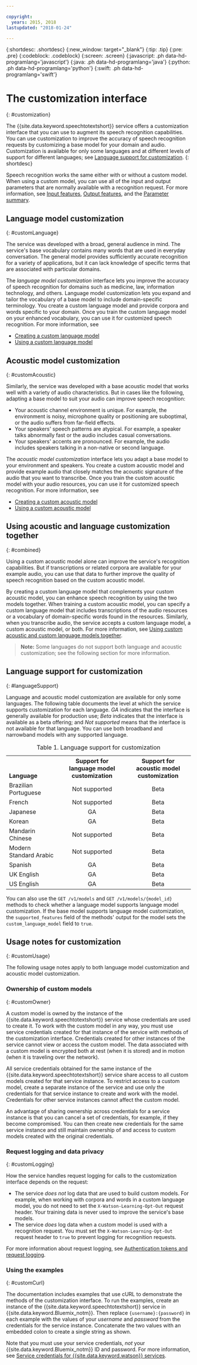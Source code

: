 ```yaml
---

copyright:
  years: 2015, 2018
lastupdated: "2018-01-24"

---
```


{:shortdesc: .shortdesc}
{:new_window: target="_blank"}
{:tip: .tip}
{:pre: .pre}
{:codeblock: .codeblock}
{:screen: .screen}
{:javascript: .ph data-hd-programlang='javascript'}
{:java: .ph data-hd-programlang='java'}
{:python: .ph data-hd-programlang='python'}
{:swift: .ph data-hd-programlang='swift'}

# The customization interface
{: #customization}

The {{site.data.keyword.speechtotextshort}} service offers a customization interface that you can use to augment its speech recognition capabilities. You can use customization to improve the accuracy of speech recognition requests by customizing a base model for your domain and audio. Customization is available for only some languages and at different levels of support for different languages; see [Language support for customization](#languageSupport).
{: shortdesc}

Speech recognition works the same either with or without a custom model. When using a custom model, you can use all of the input and output parameters that are normally available with a recognition request. For more information, see [Input features](/docs/services/speech-to-text/input.html), [Output features](/docs/services/speech-to-text/output.html), and the [Parameter summary](/docs/services/speech-to-text/summary.html).

## Language model customization
{: #customLanguage}

The service was developed with a broad, general audience in mind. The service's base vocabulary contains many words that are used in everyday conversation. The general model provides sufficiently accurate recognition for a variety of applications, but it can lack knowledge of specific terms that are associated with particular domains.

The *language model customization* interface lets you improve the accuracy of speech recognition for domains such as medicine, law, information technology, and others. Language model customization lets you expand and tailor the vocabulary of a base model to include domain-specific terminology. You create a custom language model and provide corpora and words specific to your domain. Once you train the custom language model on your enhanced vocabulary, you can use it for customized speech recognition. For more information, see

-   [Creating a custom language model](/docs/services/speech-to-text/language-create.html)
-   [Using a custom language model](/docs/services/speech-to-text/language-use.html)

## Acoustic model customization
{: #customAcoustic}

Similarly, the service was developed with a base acoustic model that works well with a variety of audio characteristics. But in cases like the following, adapting a base model to suit your audio can improve speech recognition:

-   Your acoustic channel environment is unique. For example, the environment is noisy, microphone quality or positioning are suboptimal, or the audio suffers from far-field effects.
-   Your speakers' speech patterns are atypical. For example, a speaker talks abnormally fast or the audio includes casual conversations.
-   Your speakers' accents are pronounced. For example, the audio includes speakers talking in a non-native or second language.

The *acoustic model customization* interface lets you adapt a base model to your environment and speakers. You create a custom acoustic model and provide example audio that closely matches the acoustic signature of the audio that you want to transcribe. Once you train the custom acoustic model with your audio resources, you can use it for customized speech recognition. For more information, see

-   [Creating a custom acoustic model](/docs/services/speech-to-text/acoustic-create.html)
-   [Using a custom acoustic model](/docs/services/speech-to-text/acoustic-use.html)

## Using acoustic and language customization together
{: #combined}

Using a custom acoustic model alone can improve the service's recognition capabilities. But if transcriptions or related corpora are available for your example audio, you can use that data to further improve the quality of speech recognition based on the custom acoustic model.

By creating a custom language model that complements your custom acoustic model, you can enhance speech recognition by using the two models together. When training a custom acoustic model, you can specify a custom language model that includes transcriptions of the audio resources or a vocabulary of domain-specific words found in the resources. Similarly, when you transcribe audio, the service accepts a custom language model, a custom acoustic model, or both. For more information, see [Using custom acoustic and custom language models together](/docs/services/speech-to-text/acoustic-both.html).

> **Note:** Some languages do not support both language and acoustic customization; see the following section for more information.

## Language support for customization
{: #languageSupport}

Language and acoustic model customization are available for only some languages. The following table documents the level at which the service supports customization for each language. *GA* indicates that the interface is generally available for production use; *Beta* indicates that the interface is available as a beta offering; and *Not supported* means that the interface is not available for that language. You can use both broadband and narrowband models with any supported language.

<table>
  <caption>Table 1. Language support for customization</caption>
  <tr>
    <th style="text-align:left; vertical-align:bottom; width 24%">
      Language
    </th>
    <th style="text-align:center; vertical-align:bottom; width 37%">
      Support for<br/>language model customization
    </th>
    <th style="text-align:center; vertical-align:bottom; width 37%">
      Support for <br/>acoustic model customization
    </th>
  </tr>
  <tr>
    <td>Brazilian Portuguese</td>
    <td style="text-align:center">Not supported</td>
    <td style="text-align:center">Beta</td>
  </tr>
  <tr>
    <td>French</td>
    <td style="text-align:center">Not supported</td>
    <td style="text-align:center">Beta</td>
  </tr>
  <tr>
    <td>Japanese</td>
    <td style="text-align:center">GA</td>
    <td style="text-align:center">Beta</td>
  </tr>
  <tr>
    <td>Korean</td>
    <td style="text-align:center">GA</td>
    <td style="text-align:center">Beta</td>
  </tr>
  <tr>
    <td>Mandarin Chinese</td>
    <td style="text-align:center">Not supported</td>
    <td style="text-align:center">Beta</td>
  </tr>
  <tr>
    <td>Modern Standard Arabic</td>
    <td style="text-align:center">Not supported</td>
    <td style="text-align:center">Beta</td>
  </tr>
  <tr>
    <td>Spanish</td>
    <td style="text-align:center">GA</td>
    <td style="text-align:center">Beta</td>
  </tr>
  <tr>
    <td>UK English</td>
    <td style="text-align:center">GA</td>
    <td style="text-align:center">Beta</td>
  </tr>
  <tr>
    <td>US English</td>
    <td style="text-align:center">GA</td>
    <td style="text-align:center">Beta</td>
  </tr>
</table>

You can also use the `GET /v1/models` and `GET /v1/models/{model_id}` methods to check whether a language model supports language model customization. If the base model supports language model customization, the `supported_features` field of the methods' output for the model sets the `custom_language_model` field to `true`.

## Usage notes for customization
{: #customUsage}

The following usage notes apply to both language model customization and acoustic model customization.

### Ownership of custom models
{: #customOwner}

A custom model is owned by the instance of the {{site.data.keyword.speechtotextshort}} service whose credentials are used to create it. To work with the custom model in any way, you must use service credentials created for that instance of the service with methods of the customization interface. Credentials created for other instances of the service cannot view or access the custom model. The data associated with a custom model is encrypted both at rest (when it is stored) and in motion (when it is traveling over the network).

All service credentials obtained for the same instance of the {{site.data.keyword.speechtotextshort}} service share access to all custom models created for that service instance. To restrict access to a custom model, create a separate instance of the service and use only the credentials for that service instance to create and work with the model. Credentials for other service instances cannot affect the custom model.

An advantage of sharing ownership across credentials for a service instance is that you can cancel a set of credentials, for example, if they become compromised. You can then create new credentials for the same service instance and still maintain ownership of and access to custom models created with the original credentials.

### Request logging and data privacy
{: #customLogging}

How the service handles request logging for calls to the customization interface depends on the request:

-   The service *does not* log data that are used to build custom models. For example, when working with corpora and words in a custom language model, you do not need to set the `X-Watson-Learning-Opt-Out` request header. Your training data is never used to improve the service's base models.
-   The service *does* log data when a custom model is used with a recognition request. You must set the `X-Watson-Learning-Opt-Out` request header to `true` to prevent logging for recognition requests.

For more information about request logging, see [Authentication tokens and request logging](/docs/services/speech-to-text/input.html#common).

### Using the examples
{: #customCurl}

The documentation includes examples that use cURL to demonstrate the methods of the customization interface. To run the examples, create an instance of the {{site.data.keyword.speechtotextshort}} service in {{site.data.keyword.Bluemix_notm}}. Then replace `{username}:{password}` in each example with the values of your *username* and *password* from the credentials for the service instance. Concatenate the two values with an embedded colon to create a single string as shown.

Note that you must use your service credentials, *not* your {{site.data.keyword.Bluemix_notm}} ID and password. For more information, see [Service credentials for {{site.data.keyword.watson}} services](/docs/services/watson/getting-started-credentials.html).
